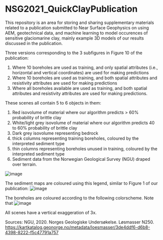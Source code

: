# NSG2021_QuickClayPublication
This repository is an area for storing and sharing supplementary materials related to a publication submitted to Near Surface Geophysics on using AEM, geotechnical data, and machine learning to model occurences of sensitive glaciomarine clay, mainly example 3D models of our results discussed in the publication. 

Three versions corresponding to the 3 subfigures in Figure 10 of the publication: 
1. Where 10 boreholes are used as training, and only spatial attributes (i.e., horizontal and vertical coordinates) are used for making predictions 
2. Where 10 boreholes are used as training, and both spatial attributes and resistivity attributes are used for making predictions 
3. Where all boreholes available are used as training, and both spatial attributes and resistivity attributes are used for making predictions. 

These scenes all contain 5 to 6 objects in them: 
1. Red isovolume of material where our algorithm predicts > 60% probability of brittle clay
2. White/light grey isovolume of material where our algorithm predicts 40 to 60% probability of brittle clay
3. Dark grey isovolume representing bedrock 
4. thick columns representing training boreholes, coloured by the interpreted sediment type
5. thin columns representing boreholes unused in training, coloured by the interpreted sediment type 
6. Sediment data from the Norwegian Geological Survey (NGU) draped over terrain.  

![image](https://user-images.githubusercontent.com/61405744/117419265-a9f0ae80-af1c-11eb-8843-a0387aa609f4.png)

The sediment maps are coloured using this legend, similar to Figure 1 of our publication:
![image](https://user-images.githubusercontent.com/61405744/117419307-b4ab4380-af1c-11eb-9cd4-36e5134b9ad2.png)

The boreholes are coloured according to the following colorscheme. Note that 
![image](https://user-images.githubusercontent.com/61405744/117419326-bb39bb00-af1c-11eb-84db-ad29eae860bb.png)

All scenes have a vertical exaggeration of 3x. 


Sources: 
NGU, 2020. Norges Geologiske Undersøkelse. Løsmasser N250. https://kartkatalog.geonorge.no/metadata/loesmasser/3de4ddf6-d6b8-4398-8222-f5c47791a757
